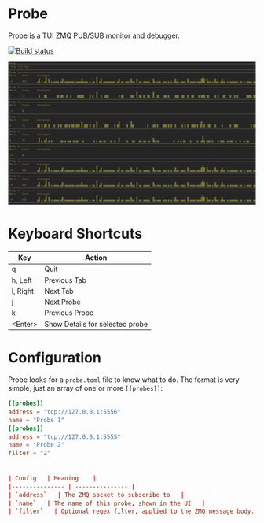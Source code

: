 # Probe

Probe is a TUI ZMQ PUB/SUB monitor and debugger.

[![Build status](https://github.com/ckoehler/probe/workflows/ci/badge.svg)](https://github.com/ckoehler/probe/actions)


![screenshot](assets/screen1.png)

# Keyboard Shortcuts

| Key       | Action                          |
| ----      | -----                           |
| q         | Quit                            |
| h, Left   | Previous Tab                    |
| l, Right  | Next Tab                        |
| j         | Next Probe                      |
| k         | Previous Probe                  |
| \<Enter\> | Show Details for selected probe |

# Configuration 

Probe looks for a `probe.toml` file to know what to do. The format is very simple, just an array of one or more `[[probes]]`: 

```toml
[[probes]]
address = "tcp://127.0.0.1:5556"
name = "Probe 1"
[[probes]]
address = "tcp://127.0.0.1:5555"
name = "Probe 2"
filter = "2"


| Config   | Meaning    |
|--------------- | --------------- |
| `address`   | The ZMQ socket to subscribe to   |
| `name`   | The name of this probe, shown in the UI   |
| `filter`   | Optional regex filter, applied to the ZMQ message body. Default: `.*`   |

```
